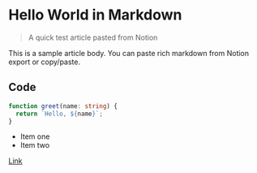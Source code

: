# Hello World in Markdown

> A quick test article pasted from Notion

This is a sample article body. You can paste rich markdown from Notion export or copy/paste.

## Code

```ts
function greet(name: string) {
  return `Hello, ${name}`;
}
```

- Item one
- Item two

[Link](https://example.com)
